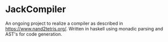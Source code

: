 # JackCompiler
An ongoing project to realize a compiler as described in https://www.nand2tetris.org/. 
Written in haskell using monadic parsing and AST's for code generation. 
